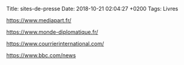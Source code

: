 Title:  sites-de-presse
Date:   2018-10-21 02:04:27 +0200
Tags: Livres

<https://www.mediapart.fr/>

<https://www.monde-diplomatique.fr/>

https://www.courrierinternational.com/

<https://www.bbc.com/news>
